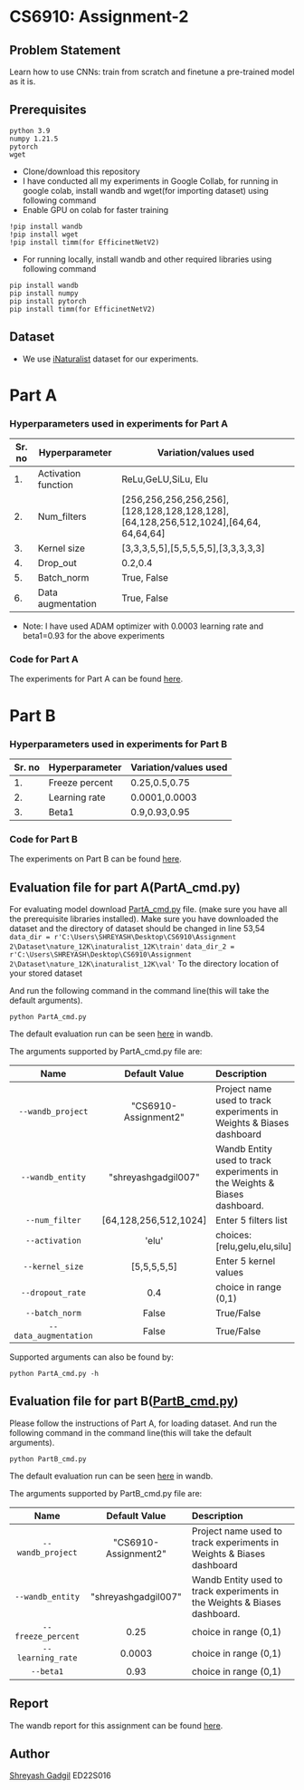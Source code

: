 # CS6910: Assignment-2
## Problem Statement
Learn how to use CNNs: train from scratch and finetune a pre-trained model as it is.

## Prerequisites

```
python 3.9
numpy 1.21.5
pytorch
wget
```
 - Clone/download  this repository
 - I have conducted all my experiments in Google Collab, for running in google colab, install wandb and wget(for importing dataset) using following command 
 - Enable GPU on colab for faster training
 
  ``` 
  !pip install wandb 
  !pip install wget
  !pip install timm(for EfficinetNetV2)
  ```
 - For running locally, install wandb and other required libraries using following command  
  ``` 
  pip install wandb
  pip install numpy
  pip install pytorch
  pip install timm(for EfficinetNetV2)
  ```

## Dataset
- We use [iNaturalist](https://storage.googleapis.com/wandb_datasets/nature_12K.zip) dataset for our experiments.

# Part A
### Hyperparameters used in experiments for Part A
|Sr. no| Hyperparameter| Variation/values used|
|------|---------------|-----------------|
|1.| Activation function| ReLu,GeLU,SiLu, Elu|
|2.| Num_filters| [256,256,256,256,256],[128,128,128,128,128],[64,128,256,512,1024],[64,64, 64,64,64]|
|3.| Kernel size| [3,3,3,5,5],[5,5,5,5,5],[3,3,3,3,3]|
|4.| Drop_out| 0.2,0.4 |
|5.| Batch_norm| True, False |
|6.| Data augmentation| True, False |

- Note: I have used ADAM optimizer with 0.0003 learning rate and beta1=0.93 for the above experiments

###  Code for Part A

The experiments for Part A can be found [here](https://github.com/Shreyash007/CS6910-Assignment2/blob/main/Assignment2_part-A.ipynb).

# Part B
### Hyperparameters used in experiments for Part B
|Sr. no| Hyperparameter| Variation/values used|
|------|---------------|-----------------|
|1.| Freeze percent| 0.25,0.5,0.75|
|2.| Learning rate| 0.0001,0.0003|
|3.| Beta1| 0.9,0.93,0.95|

### Code for Part B

The experiments on Part B can be found [here](https://github.com/Shreyash007/CS6910-Assignment2/blob/main/Assignment2_part-B.ipynb).


## Evaluation file for part A(PartA_cmd.py)

For evaluating model download [PartA_cmd.py](https://github.com/Shreyash007/CS6910-Assignment2/blob/main/PartA_cmd.py) file. (make sure you have all the prerequisite libraries installed). 
Make sure you have downloaded the dataset and the directory of dataset should be changed in line 53,54
```data_dir = r'C:\Users\SHREYASH\Desktop\CS6910\Assignment 2\Dataset\nature_12K\inaturalist_12K\train'``` 
```data_dir_2 = r'C:\Users\SHREYASH\Desktop\CS6910\Assignment 2\Dataset\nature_12K\inaturalist_12K\val'```
To the directory location of your stored dataset

And run the following command in the command line(this will take the default arguments).
```
python PartA_cmd.py 
```
The default evaluation run can be seen [here](https://wandb.ai/shreyashgadgil007/shreyashgadgil007/runs/) in wandb.


The arguments supported by PartA_cmd.py file are:

| Name | Default Value | Description |
| :---: | :-------------: | :----------- |
| `--wandb_project` | "CS6910-Assignment2" | Project name used to track experiments in Weights & Biases dashboard |
| `--wandb_entity` | "shreyashgadgil007"  | Wandb Entity used to track experiments in the Weights & Biases dashboard. | 
| `--num_filter` |[64,128,256,512,1024] | Enter 5 filters list | 
| `--activation` | 'elu' | choices:[relu,gelu,elu,silu] |
| `--kernel_size` | [5,5,5,5,5] | Enter 5 kernel values |
| `--dropout_rate` | 0.4 | choice in range (0,1) |
| `--batch_norm` | False | True/False |
| `--data_augmentation` | False | True/False |

Supported arguments can also be found by:
```
python PartA_cmd.py -h
```
## Evaluation file for part B([PartB_cmd.py](https://github.com/Shreyash007/CS6910-Assignment2/blob/main/PartB_cmd.py))
Please follow the instructions of Part A, for loading dataset.
And run the following command in the command line(this will take the default arguments).
```
python PartB_cmd.py 
```
The default evaluation run can be seen [here](https://wandb.ai/shreyashgadgil007/shreyashgadgil007/runs/) in wandb.


The arguments supported by PartB_cmd.py file are:

| Name | Default Value | Description |
| :---: | :-------------: | :----------- |
| `--wandb_project` | "CS6910-Assignment2" | Project name used to track experiments in Weights & Biases dashboard |
| `--wandb_entity` | "shreyashgadgil007"  | Wandb Entity used to track experiments in the Weights & Biases dashboard. | 
| `--freeze_percent` | 0.25 | choice in range (0,1) |
| `--learning_rate` | 0.0003 | choice in range (0,1)|
| `--beta1` | 0.93 | choice in range (0,1) |

## Report

The wandb report for this assignment can be found [here](https://wandb.ai/shreyashgadgil007/CS6910-Assignment2/reports/CS6910-Assignment-2--VmlldzozOTAzMTc4).
## Author
[Shreyash Gadgil](https://github.com/Shreyash007)
ED22S016
